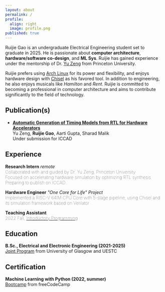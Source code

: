 ```yaml
---
layout: about
permalink: /
profile:
  align: right
  image: profile.png
published: true
---
```



Ruijie Gao is an undergraduate Electrical Engineering student set to graduate in 2025. He is passionate about **computer architecture**, **hardware/software co-design**, and **ML Sys**. Ruijie has gained experience under the mentorship of Dr. [Yu Zeng](https://yuzeng2333.github.io) from Princeton University.

Ruijie prefers using [Arch Linux](https://archlinux.org/) for its power and flexibility, and enjoys hardware design with [Chisel](https://www.chisel-lang.org/) as his favored tool. In addition to engineering, he also enjoys musicals like _Hamilton_ and _Rent_. Ruijie is committed to becoming a professional in computer architecture and aims to contribute significantly to the field of technology.

## Publication(s)
- <u><b>Automatic Generation of Timing Models from RTL for Hardware Accelerators</b></u>   
  Yu Zeng, **Ruijie Gao**, Aarti Gupta, Sharad Malik       
  Under submission for ICCAD


## Experience
**Research Intern** _remote_   
<span style="font-weight: 100">Collaborated with and guided by Dr. Yu Zeng, Princeton University    
Focused on accelerating hardware simulation by optimizing RTL synthesis        
Preparing to publish on ICCAD </span>

**Hardware Engineer** _"One Core for Life" Project_          
<span style="font-weight: 100">Implemented a RISC-V 64IM CPU Core with 5-stage pipeline, using Chisel and its simulation framework based on Verilator    </span>

**Teaching Assistant**                
<span style="font-weight: 100">2022 Fall, [Introductory Programming](https://www.gla.ac.uk/coursecatalogue/course/?code=UESTC1005)   </span>


## Education
**B.Sc., Electrical and Electronic Engineering (2021-2025)**     
[Joint Program](https://www.gla.ac.uk/undergraduate/degrees/electronicselectricaluestc/) from University of Glasgow and UESTC     


## Certification
**Machine Learning with Python (2022, summer)**           
[Bootcamp](https://www.freecodecamp.org/learn/machine-learning-with-python/) from freeCodeCamp




